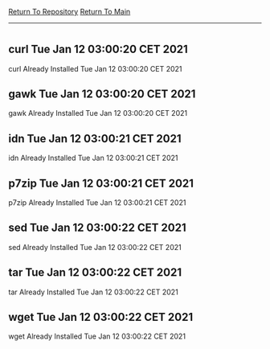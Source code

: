 [Return To Repository](https://github.com/bast69/piholeparser/)
[Return To Main](https://github.com/bast69/piholeparser/blob/master/RecentRunLogs/Mainlog.md)
____________________________________
# 
## curl Tue Jan 12 03:00:20 CET 2021
curl Already Installed Tue Jan 12 03:00:20 CET 2021
## gawk Tue Jan 12 03:00:20 CET 2021
gawk Already Installed Tue Jan 12 03:00:20 CET 2021
## idn Tue Jan 12 03:00:21 CET 2021
idn Already Installed Tue Jan 12 03:00:21 CET 2021
## p7zip Tue Jan 12 03:00:21 CET 2021
p7zip Already Installed Tue Jan 12 03:00:21 CET 2021
## sed Tue Jan 12 03:00:22 CET 2021
sed Already Installed Tue Jan 12 03:00:22 CET 2021
## tar Tue Jan 12 03:00:22 CET 2021
tar Already Installed Tue Jan 12 03:00:22 CET 2021
## wget Tue Jan 12 03:00:22 CET 2021
wget Already Installed Tue Jan 12 03:00:22 CET 2021
